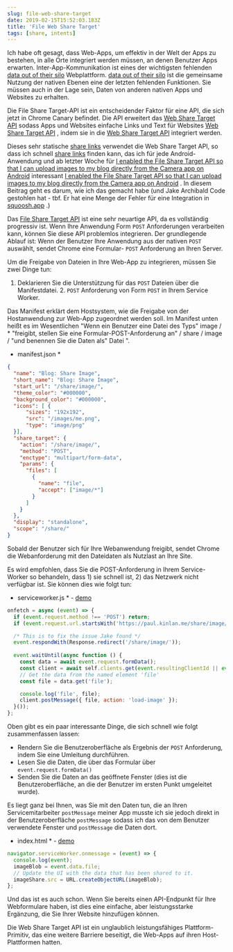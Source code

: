 ```yaml
---
slug: file-web-share-target
date: 2019-02-15T15:52:03.183Z
title: 'File Web Share Target'
tags: [share, intents]
---
```


Ich habe oft gesagt, dass Web-Apps, um effektiv in der Welt der Apps zu bestehen, in alle Orte integriert werden müssen, an denen Benutzer Apps erwarten. Inter-App-Kommunikation ist eines der wichtigsten fehlenden [data out of their silo](/unintended-silos/) Webplattform. [data out of their silo](/unintended-silos/) ist die gemeinsame Nutzung der nativen Ebenen eine der letzten fehlenden Funktionen. Sie müssen auch in der Lage sein, Daten von anderen nativen Apps und Websites zu erhalten.

Die File Share Target-API ist ein entscheidender Faktor für eine API, die sich jetzt in Chrome Canary befindet. Die API erweitert das [Web Share Target API](https://github.com/WICG/web-share-target/blob/master/docs/explainer.md) sodass Apps und Websites einfache Links und Text für Websites [Web Share Target API](https://github.com/WICG/web-share-target/blob/master/docs/explainer.md) , indem sie in die [Web Share Target API](https://github.com/WICG/web-share-target/blob/master/docs/explainer.md) integriert werden.

Dieses sehr statische [share links](/web-share-target-api/) verwendet die Web Share Target API, so dass ich schnell [share links](/web-share-target-api/) finden kann, das ich für jede Android-Anwendung und ab letzter Woche für [I enabled the File Share Target API so that I can upload images to my blog directly from the Camera app on Android](/testing-file-share-target-from-camera/) interessant [I enabled the File Share Target API so that I can upload images to my blog directly from the Camera app on Android](/testing-file-share-target-from-camera/) . In diesem Beitrag geht es darum, wie ich das gemacht habe (und Jake Archibald Code gestohlen hat - tbf. Er hat eine Menge der Fehler für eine Integration in [squoosh.app](https://squoosh.app/) .)

Das [File Share Target API](https://wicg.github.io/web-share-target/level-2/#example-3-manifest-webmanifest) ist eine sehr neuartige API, da es vollständig progressiv ist. Wenn Ihre Anwendung Form `POST` Anforderungen verarbeiten kann, können Sie diese API problemlos integrieren. Der grundlegende Ablauf ist: Wenn der Benutzer Ihre Anwendung aus der nativen `POST` auswählt, sendet Chrome eine Formular- `POST` Anforderung an Ihren Server.

Um die Freigabe von Dateien in Ihre Web-App zu integrieren, müssen Sie zwei Dinge tun:

1. Deklarieren Sie die Unterstützung für das `POST` Dateien über die Manifestdatei. 2. `POST` Anforderung von Form `POST` in Ihrem Service Worker.

Das Manifest erklärt dem Hostsystem, wie die Freigabe von der Hostanwendung zur Web-App zugeordnet werden soll. Im Manifest unten heißt es im Wesentlichen &quot;Wenn ein Benutzer eine Datei des Typs&quot; image / * &quot;freigibt, stellen Sie eine Formular-POST-Anforderung an&quot; / share / image / &quot;und benennen Sie die Daten als&quot; Datei &quot;.

* manifest.json *
```JSON
{
  "name": "Blog: Share Image",
  "short_name": "Blog: Share Image",
  "start_url": "/share/image/",
  "theme_color": "#000000",
  "background_color": "#000000",
  "icons": [ {
      "sizes": "192x192",
      "src": "/images/me.png",
      "type": "image/png"
  }],
  "share_target": {
    "action": "/share/image/",
    "method": "POST",
    "enctype": "multipart/form-data",
    "params": {
      "files": [
        {
          "name": "file",
          "accept": ["image/*"]
        }
      ]
    }
  },
  "display": "standalone",
  "scope": "/share/"
}
```

Sobald der Benutzer sich für Ihre Webanwendung freigibt, sendet Chrome die Webanforderung mit den Dateidaten als Nutzlast an Ihre Site.

Es wird empfohlen, dass Sie die POST-Anforderung in Ihrem Service-Worker so behandeln, dass 1) sie schnell ist, 2) das Netzwerk nicht verfügbar ist. Sie können dies wie folgt tun:

* serviceworker.js * - [demo](/share/image/sw.js)

```Javascript
onfetch = async (event) => {
  if (event.request.method !== 'POST') return;
  if (event.request.url.startsWith('https://paul.kinlan.me/share/image/') === false) return;

  /* This is to fix the issue Jake found */
  event.respondWith(Response.redirect('/share/image/'));
  
  event.waitUntil(async function () {
    const data = await event.request.formData();
    const client = await self.clients.get(event.resultingClientId || event.clientId);
    // Get the data from the named element 'file'
    const file = data.get('file');

    console.log('file', file);
    client.postMessage({ file, action: 'load-image' });
  }());
};
```

Oben gibt es ein paar interessante Dinge, die sich schnell wie folgt zusammenfassen lassen:

* Rendern Sie die Benutzeroberfläche als Ergebnis der `POST` Anforderung, indem Sie eine Umleitung durchführen.
* Lesen Sie die Daten, die über das Formular über `event.request.formData()`
* Senden Sie die Daten an das geöffnete Fenster (dies ist die Benutzeroberfläche, an die der Benutzer im ersten Punkt umgeleitet wurde).

Es liegt ganz bei Ihnen, was Sie mit den Daten tun, die an Ihren Servicemitarbeiter `postMessage` meiner App musste ich sie jedoch direkt in der Benutzeroberfläche `postMessage` sodass ich das von dem Benutzer verwendete Fenster und `postMessage` die Daten dort.

* index.html * - [demo](/share/image/index.html)

```Javascript
navigator.serviceWorker.onmessage = (event) => {
  console.log(event);
  imageBlob = event.data.file;
  // Update the UI with the data that has been shared to it.
  imageShare.src = URL.createObjectURL(imageBlob);
};
```

Und das ist es auch schon. Wenn Sie bereits einen API-Endpunkt für Ihre Webformulare haben, ist dies eine einfache, aber leistungsstarke Ergänzung, die Sie Ihrer Website hinzufügen können.

Die Web Share Target API ist ein unglaublich leistungsfähiges Plattform-Primitiv, das eine weitere Barriere beseitigt, die Web-Apps auf ihren Host-Plattformen hatten.